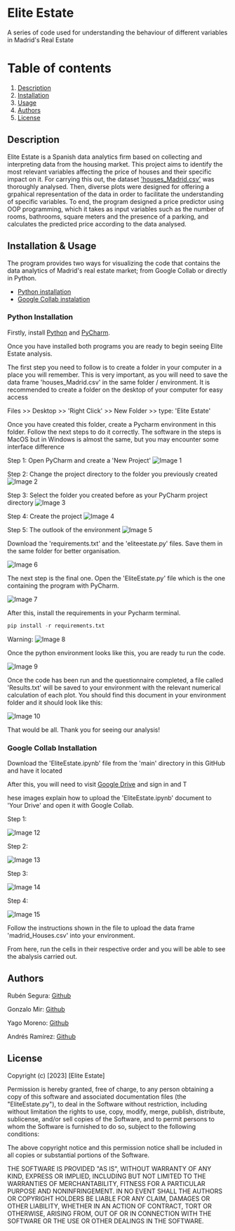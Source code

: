 # Elite Estate

A series of code used for understanding the behaviour of different variables in Madrid's Real Estate

# Table of contents
1. [Description](#Description)
2. [Installation](#Installation)
3. [Usage](#Usage)
7. [Authors](#Authors)
9. [License](#License)

## Description

Elite Estate is a Spanish data analytics firm based on collecting and interpreting data from the housing market. This project aims to identify the most relevant variables affecting the price of houses and their specific impact on it. For carrying this out, the dataset ['houses_Madrid.csv'](https://www.kaggle.com/datasets/mirbektoktogaraev/madrid-real-estate-market/) was thoroughly analysed. Then, diverse plots were designed for offering a grpahical representation of the data in order to facilitate the understanding of specific variables. To end, the program designed a price predictor using OOP programming, which it takes as input variables such as the number of rooms, bathrooms, square meters and the presence of a parking, and calculates the predicted price according to the data analysed.

## Installation & Usage

The program provides two ways for visualizing the code that contains the data analytics of Madrid's real estate market; from Google Collab or directly in Python.

- [Python installation](#PythonInstallation)
- [Google Collab instalation](#GoogleCollabInstallation)


### Python Installation
Firstly, install [Python](https://www.python.org/downloads/) and [PyCharm](https://www.jetbrains.com/pycharm/download/).

Once you have installed both programs you are ready to begin seeing Elite Estate analysis.

The first step you need to follow is to create a folder in your computer in a place you will remember. This is very important, as you will need to save the data frame 'houses_Madrid.csv' in the same folder / environment. It is recommended to create a folder on the desktop of your computer for easy access

Files >> Desktop >> 'Right Click' >> New Folder >> type: 'Elite Estate'

Once you have created this folder, create a Pycharm environment in this folder. Follow the next steps to do it correctly. The software in the steps is MacOS but in Windows is almost the same, but you may encounter some interface difference

Step 1: Open PyCharm and create a 'New Project'
![Image 1](instruction_images/Step1.png)

Step 2: Change the project directory to the folder you previously created
![Image 2](instruction_images/Step2.png)

Step 3: Select the folder you created before as your PyCharm project directory
![Image 3](instruction_images/Step3.png)

Step 4: Create the project
![Image 4](instruction_images/Step4.png)

Step 5: The outlook of the environment
![Image 5](instruction_images/Step6.png)

Download the 'requirements.txt' and the 'eliteestate.py' files. Save them in the same folder for better organisation. 

![Image 6](instruction_images/folderlook.png)

The next step is the final one. Open the 'EliteEstate.py' file which is the one containing the program with PyCharm.

![Image 7](instruction_images/OPENPYTHONFILE.png)

After this, install the requirements in your Pycharm terminal.

```python
pip install -r requirements.txt
```
Warning: 
![Image 8](instruction_images/Requirementsstep.png)

Once the python environment looks like this, you are ready tu run the code.

![Image 9](instruction_images/FinalPythonStep.png)

Once the code has been run and the questionnaire completed, a file called 'Results.txt' will be saved to your environment with the relevant numerical calculation of each plot. You should find this document in your environment folder and it should look like this:

![Image 10](instruction_images/Resultsstep.png)

That would be all. Thank you for seeing our analysis!

### Google Collab Installation

Download the 'EliteEstate.ipynb' file from the 'main' directory in this GitHub and have it located

After this, you will need to visit [Google Drive](https://www.google.com/drive/) and sign in and T

hese images explain how to upload the 'EliteEstate.ipynb' document to 'Your Drive' and open it with Google Collab.

Step 1: 

![Image 12](instruction_images/ds1.png)

Step 2: 

![Image 13](instruction_images/ds2.png)

Step 3: 

![Image 14](instruction_images/drivestep3.png)

Step 4: 

![Image 15](instruction_images/drivestep4.png)

Follow the instructions shown in the file to upload the data frame 'madrid_Houses.csv' into your environment.

From here, run the cells in their respective order and you will be able to see the abalysis carried out.


## Authors
Rubén Segura: [Github](https://github.com/rubensegu)

Gonzalo Mir: [Github](https://github.com/gonzalomirr)

Yago Moreno: [Github](https://github.com/ymoreno2022)

Andrés Ramírez: [Github](https://github.com/andresramirezzz)

## License

Copyright (c) [2023] [Elite Estate]

Permission is hereby granted, free of charge, to any person obtaining a copy
of this software and associated documentation files (the "EliteEstate.py"), to deal
in the Software without restriction, including without limitation the rights
to use, copy, modify, merge, publish, distribute, sublicense, and/or sell
copies of the Software, and to permit persons to whom the Software is
furnished to do so, subject to the following conditions:

The above copyright notice and this permission notice shall be included in all
copies or substantial portions of the Software.

THE SOFTWARE IS PROVIDED "AS IS", WITHOUT WARRANTY OF ANY KIND, EXPRESS OR
IMPLIED, INCLUDING BUT NOT LIMITED TO THE WARRANTIES OF MERCHANTABILITY,
FITNESS FOR A PARTICULAR PURPOSE AND NONINFRINGEMENT. IN NO EVENT SHALL THE
AUTHORS OR COPYRIGHT HOLDERS BE LIABLE FOR ANY CLAIM, DAMAGES OR OTHER
LIABILITY, WHETHER IN AN ACTION OF CONTRACT, TORT OR OTHERWISE, ARISING FROM,
OUT OF OR IN CONNECTION WITH THE SOFTWARE OR THE USE OR OTHER DEALINGS IN THE
SOFTWARE.
